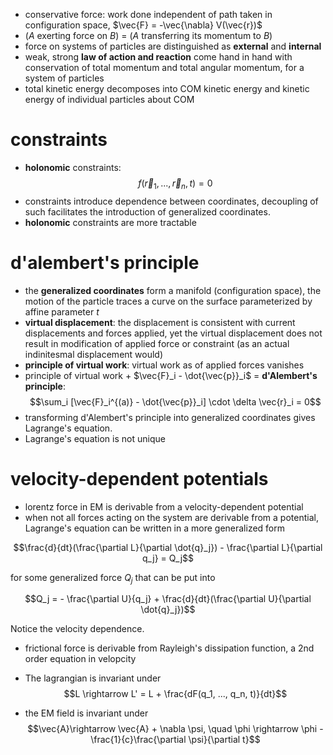 - conservative force: work done independent of path taken in configuration space, $\vec{F} = -\vec{\nabla} V(\vec{r})$
- (*A* exerting force on *B*) = (*A* transferring its momentum to *B*)
- force on systems of particles are distinguished as **external** and **internal**
- weak, strong **law of action and reaction** come hand in hand with conservation of total momentum and total angular momentum, for a system of particles
- total kinetic energy decomposes into COM kinetic energy and kinetic energy of individual particles about COM

# constraints
- **holonomic** constraints: $$f(\vec{r}_1,...,\vec{r}_n,t) = 0$$
- constraints introduce dependence between coordinates, decoupling of such facilitates the introduction of generalized coordinates.
- **holonomic** constraints are more tractable

# d'alembert's principle
- the **generalized coordinates** form a manifold (configuration space), the motion of the particle traces a curve on the surface parameterized by affine parameter $t$
- **virtual displacement**: the displacement is consistent with current displacements and forces applied, yet the virtual displacement does not result in modification of applied force or constraint (as an actual indinitesmal displacement would)
- **principle of virtual work**: virtual work as of applied forces vanishes
- principle of virtual work + $\vec{F}_i - \dot{\vec{p}}_i$ = **d'Alembert's principle**:
$$\sum_i [\vec{F}_i^{(a)} - \dot{\vec{p}}_i] \cdot \delta \vec{r}_i = 0$$
- transforming d'Alembert's principle into generalized coordinates gives Lagrange's equation.
- Lagrange's equation is not unique
# velocity-dependent potentials
- lorentz force in EM is derivable from a velocity-dependent potential
- when not all forces acting on the system are derivable from a potential, Lagrange's equation can be written in a more generalized form

$$\frac{d}{dt}(\frac{\partial L}{\partial \dot{q}_j}) - \frac{\partial L}{\partial q_j} = Q_j$$

for some generalized force $Q_j$ that can be put into

 $$Q_j = - \frac{\partial U}{q_j} + \frac{d}{dt}(\frac{\partial U}{\partial \dot{q}_j})$$
 
 Notice the velocity dependence.

- frictional force is derivable from Rayleigh's dissipation function, a 2nd order equation in velopcity

- The lagrangian is invariant under 
$$L \rightarrow L' = L + \frac{dF(q_1, ..., q_n, t)}{dt}$$
- the EM field is invariant under
$$\vec{A}\rightarrow \vec{A} + \nabla \psi, \quad \phi \rightarrow \phi - \frac{1}{c}\frac{\partial \psi}{\partial t}$$
